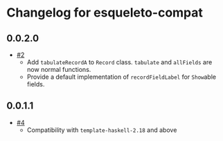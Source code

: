 # Changelog for esqueleto-compat

## 0.0.2.0

- [#2](https://github.com/parsonsmatt/esqueleto-compat/pull/2)
    - Add `tabulateRecordA` to `Record` class. `tabulate` and `allFields` are now normal functions.
    - Provide a default implementation of `recordFieldLabel` for `Show`able fields.
    
## 0.0.1.1

* [#4](https://github.com/parsonsmatt/esqueleto-compat/pull/4)
    * Compatibility with `template-haskell-2.18` and above
